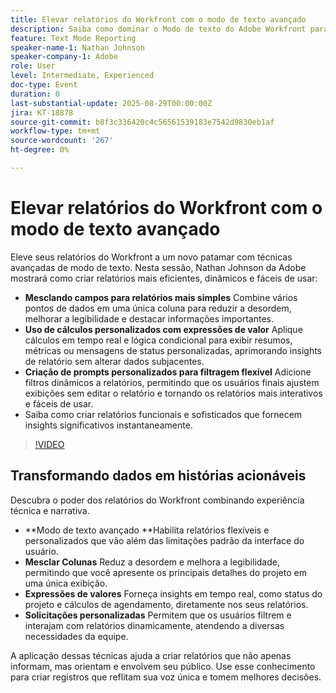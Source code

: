 ```yaml
---
title: Elevar relatórios do Workfront com o modo de texto avançado
description: Saiba como dominar o Modo de texto do Adobe Workfront para mesclar colunas, criar expressões de valor personalizadas e criar prompts dinâmicos para relatórios mais inteligentes.
feature: Text Mode Reporting
speaker-name-1: Nathan Johnson
speaker-company-1: Adobe
role: User
level: Intermediate, Experienced
doc-type: Event
duration: 0
last-substantial-update: 2025-08-29T00:00:00Z
jira: KT-18878
source-git-commit: b8f3c336420c4c56561539183e7542d9830eb1af
workflow-type: tm+mt
source-wordcount: '267'
ht-degree: 0%

---
```



# Elevar relatórios do Workfront com o modo de texto avançado

Eleve seus relatórios do Workfront a um novo patamar com técnicas avançadas de modo de texto. Nesta sessão, Nathan Johnson da Adobe mostrará como criar relatórios mais eficientes, dinâmicos e fáceis de usar:

* **Mesclando campos para relatórios mais simples** Combine vários pontos de dados em uma única coluna para reduzir a desordem, melhorar a legibilidade e destacar informações importantes.
* **Uso de cálculos personalizados com expressões de valor** Aplique cálculos em tempo real e lógica condicional para exibir resumos, métricas ou mensagens de status personalizadas, aprimorando insights de relatório sem alterar dados subjacentes.
* **Criação de prompts personalizados para filtragem flexível** Adicione filtros dinâmicos a relatórios, permitindo que os usuários finais ajustem exibições sem editar o relatório e tornando os relatórios mais interativos e fáceis de usar.
* Saiba como criar relatórios funcionais e sofisticados que fornecem insights significativos instantaneamente.

>[!VIDEO](https://video.tv.adobe.com/v/3471498/?learn=on&enablevpops)

## Transformando dados em histórias acionáveis

Descubra o poder dos relatórios do Workfront combinando experiência técnica e narrativa.

* **Modo de texto avançado **Habilita relatórios flexíveis e personalizados que vão além das limitações padrão da interface do usuário.
* **Mesclar Colunas** Reduz a desordem e melhora a legibilidade, permitindo que você apresente os principais detalhes do projeto em uma única exibição.
* **Expressões de valores** Forneça insights em tempo real, como status do projeto e cálculos de agendamento, diretamente nos seus relatórios.
* **Solicitações personalizadas** Permitem que os usuários filtrem e interajam com relatórios dinamicamente, atendendo a diversas necessidades da equipe.

A aplicação dessas técnicas ajuda a criar relatórios que não apenas informam, mas orientam e envolvem seu público. Use esse conhecimento para criar registros que reflitam sua voz única e tomem melhores decisões.